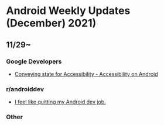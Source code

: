 # Android Weekly Updates (December) 2021)

## 11/29~

### Google Developers

- [Conveying state for Accessibility - Accessibility on Android](https://www.youtube.com/watch?v=JvWM2PjLJls)

### r/androiddev

- [I feel like quitting my Android dev job.](https://www.reddit.com/r/androiddev/comments/r4spqx/i_feel_like_quitting_my_android_dev_job/)

### Other
